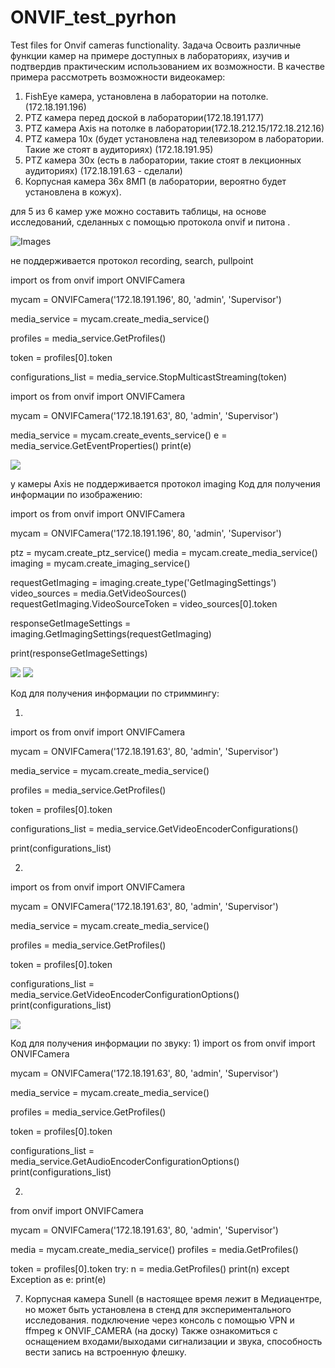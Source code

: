# ONVIF_test_pyrhon
Test files for Onvif cameras functionality. 
Задача
Освоить различные функции камер  на примере доступных в лабораториях, изучив и подтвердив практическим использованием их возможности.
В качестве примера рассмотреть возможности видеокамер:
1.	FishEye камера, установлена в лаборатории на потолке.(172.18.191.196)
2.	PTZ камера перед доской в лаборатории(172.18.191.177)
3.	PTZ камера Axis на потолке в лаборатории(172.18.212.15/172.18.212.16)
4.	PTZ камера 10х (будет установлена над телевизором в лаборатории. Такие же стоят в аудиториях) (172.18.191.95)
5.	PTZ камера 30х (есть в лаборатории, такие стоят в лекционных аудиториях) (172.18.191.63 - сделали)
6.	Корпусная камера 36х 8МП (в лаборатории, вероятно будет установлена в кожух).

для 5 из 6 камер уже можно составить таблицы, на основе исследований, сделанных с помощью протокола onvif и питона .

![Images](./Users/MI/Downloads/images_mark_onvif/recording_table.png)

не поддерживается протокол recording, search, pullpoint

import os
from onvif import ONVIFCamera

mycam = ONVIFCamera('172.18.191.196', 80, 'admin', 'Supervisor')

media_service = mycam.create_media_service()

profiles = media_service.GetProfiles()

token = profiles[0].token

configurations_list = media_service.StopMulticastStreaming(token)


import os
from onvif import ONVIFCamera

mycam = ONVIFCamera('172.18.191.63', 80, 'admin', 'Supervisor')

media_service = mycam.create_events_service()
e = media_service.GetEventProperties()
print(e)


![](C:\Users\MI\Downloads\images_mark_onvif\image_table.png)

 у камеры Axis не поддерживается протокол imaging
Код для получения информации по изображению:

import os
from onvif import ONVIFCamera

mycam = ONVIFCamera('172.18.191.196', 80, 'admin', 'Supervisor')

ptz = mycam.create_ptz_service()
media = mycam.create_media_service()
imaging = mycam.create_imaging_service()

requestGetImaging = imaging.create_type('GetImagingSettings')
video_sources = media.GetVideoSources()
requestGetImaging.VideoSourceToken = video_sources[0].token

responseGetImageSettings = imaging.GetImagingSettings(requestGetImaging)


print(responseGetImageSettings)



![](C:\Users\MI\Downloads\images_mark_onvif\stream1_table.png)
![](C:\Users\MI\Downloads\images_mark_onvif\stream2_table.png)
		

Код для получения информации по стриммингу:

1)
import os
from onvif import ONVIFCamera

mycam = ONVIFCamera('172.18.191.63', 80, 'admin', 'Supervisor')

media_service = mycam.create_media_service()

profiles = media_service.GetProfiles()

token = profiles[0].token

configurations_list = media_service.GetVideoEncoderConfigurations()

print(configurations_list)

2)
import os
from onvif import ONVIFCamera

mycam = ONVIFCamera('172.18.191.63', 80, 'admin', 'Supervisor')

media_service = mycam.create_media_service()

profiles = media_service.GetProfiles()

token = profiles[0].token

configurations_list = media_service.GetVideoEncoderConfigurationOptions()
print(configurations_list)


![](C:\Users\MI\Downloads\images_mark_onvif\audio_table.png)

Код для получения информации по звуку:
1)
import os
from onvif import ONVIFCamera

mycam = ONVIFCamera('172.18.191.63', 80, 'admin', 'Supervisor')

media_service = mycam.create_media_service()

profiles = media_service.GetProfiles()

token = profiles[0].token

configurations_list = media_service.GetAudioEncoderConfigurationOptions()
print(configurations_list)

2)
from onvif import ONVIFCamera

mycam = ONVIFCamera('172.18.191.63', 80, 'admin', 'Supervisor')

media = mycam.create_media_service()
profiles = media.GetProfiles()

token = profiles[0].token
try:
   n = media.GetProfiles()
   print(n)
except Exception as e:
   print(e)

7.	Корпусная камера Sunell (в настоящее время лежит в Медиацентре, но может быть установлена в стенд для экспериментального исследования. 
подключение через консоль с помощью VPN и ffmpeg к  ONVIF_CAMERA (на доску)
Также ознакомиться с оснащением входами/выходами сигнализации и звука, способность вести запись на встроенную флешку.
